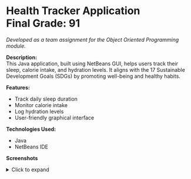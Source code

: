 # Health Tracker Application <br> Final Grade: 91  

<i>Developed as a team assignment for the Object Oriented Programming module.</i>

<b>Description:</b>  
This Java application, built using NetBeans GUI, helps users track their sleep, calorie intake, and hydration levels. It aligns with the 17 Sustainable Development Goals (SDGs) by promoting well-being and healthy habits.

<b>Features:</b>  
- Track daily sleep duration  
- Monitor calorie intake  
- Log hydration levels  
- User-friendly graphical interface  

<b>Technologies Used:</b>  
- Java
- NetBeans IDE  

<b>Screenshots</b>

<details>
  <summary>Click to expand</summary>

  ![Main Screen](https://github.com/stefanyrjunges/LifeMetricApp/blob/master/src/lifemetric/images/Screenshot%202025-05-15%20215238.png?raw=true)
  ![Hydration Tracker](https://github.com/stefanyrjunges/LifeMetricApp/blob/master/src/lifemetric/images/Screenshot%202025-05-15%20215247.png?raw=true)
  ![Calorie Tracker](https://github.com/stefanyrjunges/LifeMetricApp/blob/master/src/lifemetric/images/Screenshot%202025-05-15%20215257.png?raw=true)
  ![Sleep Tracker](https://github.com/stefanyrjunges/LifeMetricApp/blob/master/src/lifemetric/images/Screenshot%202025-05-15%20215303.png?raw=true)

</details>
